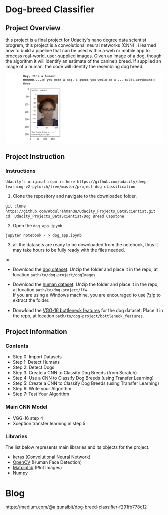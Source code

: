 [//]: # (Image Reference)

[image1]: ./images/output1.png "Sample Output"

# Dog-breed Classifier

## Project Overview

this project is a final project for Udacity's nano degree data scientist progrem, this project is a convolutional neural networks (CNN) , i learned how to build a pipeline that can be used within a web or mobile app to process real-world, user-supplied images. Given an image of a dog, though the algorithm it will identify an estimate of the canine’s breed. If supplied an image of a human, the code will identify the resembling dog breed.

![Sample Output][image1]

## Project Instruction

### Instructions

```    
Udacity's original repo is here https://github.com/udacity/deep-learning-v2-pytorch/tree/master/project-dog-classification

```


1. Clone the repository and navigate to the downloaded folder.
```    
git clone https://github.com/AbdulrahmanQu/Udacity_Projects_DataScientist.git
cd  Udacity_Projects_DataScientist/Dog Breed Capstone
```
2. Open the `dog_app.ipynb`
```
jupyter notebook - > dog_app.ipynb

```
3. all the datasets are ready to be downloaded from the notebook, thus it may take hours to be fully ready with the files needed.

or

- Download the [dog dataset](https://s3-us-west-1.amazonaws.com/udacity-aind/dog-project/dogImages.zip).  Unzip the folder and place it in the repo, at location `path/to/dog-project/dogImages`. 

- Download the [human dataset](https://s3-us-west-1.amazonaws.com/udacity-aind/dog-project/lfw.zip).  Unzip the folder and place it in the repo, at location `path/to/dog-project/lfw`.  
If you are using a Windows machine, you are encouraged to use [7zip](http://www.7-zip.org/) to extract the folder. 

- Donwload the [VGG-16 bottleneck features](https://s3-us-west-1.amazonaws.com/udacity-aind/dog-project/DogVGG16Data.npz) for the dog dataset.  Place it in the repo, at location `path/to/dog-project/bottleneck_features`.


## Project Information

### Contents


- Step 0: Import Datasets
- Step 1: Detect Humans
- Step 2: Detect Dogs
- Step 3: Create a CNN to Classify Dog Breeds (from Scratch)
- Step 4: Use a CNN to Classify Dog Breeds (using Transfer Learning)
- Step 5: Create a CNN to Classify Dog Breeds (using Transfer Learning)
- Step 6: Write your Algorithm
- Step 7: Test Your Algorithm

### Main CNN Model

- VGG-16 step 4
- Xception transfer learning in step 5

### Libraries

The list below represents main libraries and its objects for the project.
- [keras](https://keras.io/) (Convolutional Neural Network)
- [OpenCV](https://opencv.org/) (Human Face Detection)
- [Matplotlib](https://matplotlib.org/) (Plot Images)
- [Numpy](http://www.numpy.org/)


# Blog 

https://medium.com/@a.qunaibit/dog-breed-classifier-f291fb778c12
